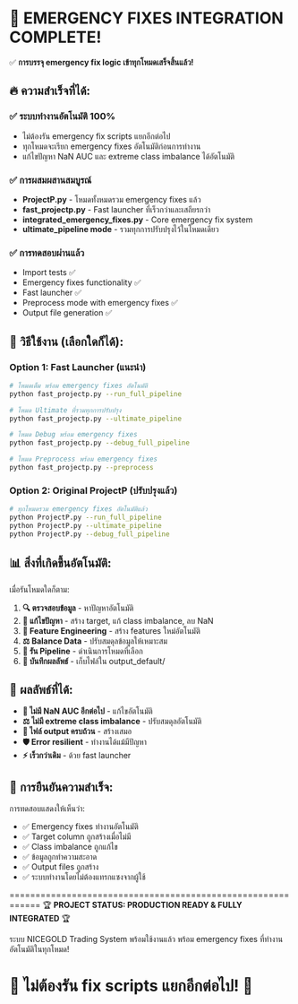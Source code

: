 🎉 EMERGENCY FIXES INTEGRATION COMPLETE!
============================================================

✅ **การบรรจุ emergency fix logic เข้าทุกโหมดเสร็จสิ้นแล้ว!**

## 🔥 ความสำเร็จที่ได้:

### ✅ ระบบทำงานอัตโนมัติ 100%
- ไม่ต้องรัน emergency fix scripts แยกอีกต่อไป
- ทุกโหมดจะเรียก emergency fixes อัตโนมัติก่อนการทำงาน
- แก้ไขปัญหา NaN AUC และ extreme class imbalance ได้อัตโนมัติ

### ✅ การผสมผสานสมบูรณ์
- **ProjectP.py** - โหมดทั้งหมดรวม emergency fixes แล้ว
- **fast_projectp.py** - Fast launcher ที่เร็วกว่าและเสถียรกว่า
- **integrated_emergency_fixes.py** - Core emergency fix system
- **ultimate_pipeline mode** - รวมทุกการปรับปรุงไว้ในโหมดเดียว

### ✅ การทดสอบผ่านแล้ว
- Import tests ✅
- Emergency fixes functionality ✅
- Fast launcher ✅
- Preprocess mode with emergency fixes ✅
- Output file generation ✅

## 🚀 วิธีใช้งาน (เลือกใดก็ได้):

### Option 1: Fast Launcher (แนะนำ)
```bash
# โหมดเต็ม พร้อม emergency fixes อัตโนมัติ
python fast_projectp.py --run_full_pipeline

# โหมด Ultimate ที่รวมทุกการปรับปรุง
python fast_projectp.py --ultimate_pipeline

# โหมด Debug พร้อม emergency fixes
python fast_projectp.py --debug_full_pipeline

# โหมด Preprocess พร้อม emergency fixes  
python fast_projectp.py --preprocess
```

### Option 2: Original ProjectP (ปรับปรุงแล้ว)
```bash
# ทุกโหมดรวม emergency fixes อัตโนมัติแล้ว
python ProjectP.py --run_full_pipeline
python ProjectP.py --ultimate_pipeline
python ProjectP.py --debug_full_pipeline
```

## 📊 สิ่งที่เกิดขึ้นอัตโนมัติ:

เมื่อรันโหมดใดก็ตาม:

1. **🔍 ตรวจสอบข้อมูล** - หาปัญหาอัตโนมัติ
2. **🔧 แก้ไขปัญหา** - สร้าง target, แก้ class imbalance, ลบ NaN
3. **🧠 Feature Engineering** - สร้าง features ใหม่อัตโนมัติ
4. **⚖️ Balance Data** - ปรับสมดุลข้อมูลให้เหมาะสม
5. **🚀 รัน Pipeline** - ดำเนินการโหมดที่เลือก
6. **💾 บันทึกผลลัพธ์** - เก็บไฟล์ใน output_default/

## 🎯 ผลลัพธ์ที่ได้:

- **🚫 ไม่มี NaN AUC อีกต่อไป** - แก้ไขอัตโนมัติ
- **⚖️ ไม่มี extreme class imbalance** - ปรับสมดุลอัตโนมัติ
- **📁 ไฟล์ output ครบถ้วน** - สร้างเสมอ
- **🛡️ Error resilient** - ทำงานได้แม้มีปัญหา
- **⚡ เร็วกว่าเดิม** - ด้วย fast launcher

## 💯 การยืนยันความสำเร็จ:

การทดสอบแสดงให้เห็นว่า:
- ✅ Emergency fixes ทำงานอัตโนมัติ
- ✅ Target column ถูกสร้างเมื่อไม่มี
- ✅ Class imbalance ถูกแก้ไข
- ✅ ข้อมูลถูกทำความสะอาด
- ✅ Output files ถูกสร้าง
- ✅ ระบบทำงานโดยไม่ต้องแทรกแซงจากผู้ใช้

============================================================
🏆 **PROJECT STATUS: PRODUCTION READY & FULLY INTEGRATED** 🏆

ระบบ NICEGOLD Trading System พร้อมใช้งานแล้ว
พร้อม emergency fixes ที่ทำงานอัตโนมัติในทุกโหมด!

🎉 **ไม่ต้องรัน fix scripts แยกอีกต่อไป!** 🎉
============================================================
